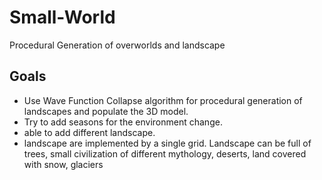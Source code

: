 # Small-World
Procedural Generation of overworlds and landscape


## Goals
- Use Wave Function Collapse algorithm for procedural generation of landscapes and populate the 3D model.
- Try to add seasons for the environment change.
- able to add different landscape.
- landscape are implemented by a single grid. Landscape can be full of trees, small civilization of different mythology, deserts, land covered with snow, glaciers 

